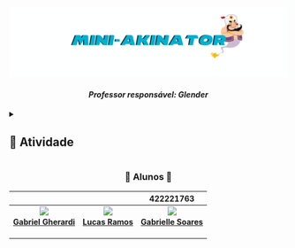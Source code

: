 <img src="https://github.com/gabriellesote/mini-akinator/blob/main/banners.png?raw=true"/>
<h4 align=center>  <em>Professor responsável: Glender  </em></h4>



<details>
  <summary>
    <h2> 📍 Atividade </h2>
  </summary>

  <p>

❗ Sobre

• Você deverá fazer um programa que exiba ao usuário 10 opções de
animais (ou outro tema a sua escolha).
• Seu programa deverá solicitar ao usuário que pense em um animal
(apenas pense, não deverá ser informado ao programa).
• Logo após você deve fazer algumas perguntas, cuja resposta seja
apenas “sim” ou “não” (digite... 1 – para sim, 2 – para não). Ex:
“este animal tem pelo?”, “este animal tem 4 patas”, “este animal
vive na água?”, etc.
• À medida que o usuário for respondendo, seu programa deverá
eliminar animais que não correspondem à resposta do usuário, até
que reste apenas 1.
• Restando apenas 1, seu programa deverá exibir a mensagem ao
usuário: “Seu animal é (...)” com a resposta encontrada

---
💡 Orientações

• A escolha dos animais e das perguntas que serão realizadas é livre, use
sua criatividade. Porém você não deve escolher animais completamente
diferentes de forma que pouquíssimas perguntas sejam suficientes para
a resposta final. Escolha animais com similaridades consideráveis.

• O ideal é que seu programa não acerte sempre com o mesmo número de
perguntas. Se atente as similaridades dos animais. Dependendo das
respostas do usuário você pode precisar de mais ou menos perguntas.
Vamos estabelecer um mínimo de 5 e máximo de 15 perguntas pra
chegar à resposta final.

• Se você quiser, pode substituir animais por outra categoria de sua
preferência (flores, carros, personagens de harry potter \o/, etc.). Todas
as regras acima continuarão valendo.

• Use a criatividade, você pode criar mensagens para o usuário ao longo
do “jogo”. Quanto mais criativo, melhor ☺

---
📌 Dicas de implementação

• Faça a atividade utilizando a linguagem de sua preferência.
• Organize os “animais” em lista dimensionável (ex: ArrayList do java).
Utilizar vetor pode complicar sua vida
• A cada pergunta percorra a lista e verifique, para cada animal, se tem a
característica informada pelo usuário e conforme sua resposta (sim ou
não) elimine o animal da lista.
• Uma pergunta pode eliminar mais de 1 animal.
• Quando sua lista tiver apenas 1 elemento, significa que você descobriu
qual é o animal. Ou seja, após cada pergunta você deve verificar o
tamanho da lista, caso o tamanho seja “1”, exiba a mensagem final e
encerre o programa (em Java você pode usar o comando System.exit())
• Se ao final da última pergunta, sua lista ainda tiver mais de 1 elemento,
exiba todos os restantes.
</p>
</details>





<h3 align=center> 🧞 Alunos 🧞 </h3>

<div align="center"> 

<table>
  <thead>
    <tr>
      <th> </th>
      <th> </th>
      <th>422221763</th>
    </tr>
  </thead>
  <tbody>
    <tr>
       <td align="center">
        <a href="https://github.com/Gabber28">
          <img src="https://avatars.githubusercontent.com/u/143853429?v=4" width="115"><br>
          <b>Gabriel Gherardi</b>
        </a><br><br>
      </td>
       <td align="center">
        <a href="https://github.com/LucasRramos">
          <img src="https://avatars.githubusercontent.com/u/111541027?v=4" width="115"><br>
          <b>Lucas Ramos</b>
        </a><br><br>
      </td>      
      <td align="center">
        <a href="https://github.com/gabriellesote">
          <img src="https://avatars.githubusercontent.com/u/137116157?v=4" width="115"><br>
          <b>Gabrielle Soares</b>
        </a><br><br>
      </td>
    </tr>
  </tbody>
</table>



